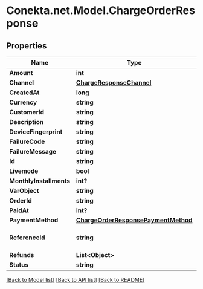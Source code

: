 # Conekta.net.Model.ChargeOrderResponse

## Properties

Name | Type | Description | Notes
------------ | ------------- | ------------- | -------------
**Amount** | **int** |  | [optional] 
**Channel** | [**ChargeResponseChannel**](ChargeResponseChannel.md) |  | [optional] 
**CreatedAt** | **long** |  | [optional] 
**Currency** | **string** |  | [optional] 
**CustomerId** | **string** |  | [optional] 
**Description** | **string** |  | [optional] 
**DeviceFingerprint** | **string** |  | [optional] 
**FailureCode** | **string** |  | [optional] 
**FailureMessage** | **string** |  | [optional] 
**Id** | **string** |  | [optional] 
**Livemode** | **bool** |  | [optional] 
**MonthlyInstallments** | **int?** |  | [optional] 
**VarObject** | **string** |  | [optional] 
**OrderId** | **string** |  | [optional] 
**PaidAt** | **int?** |  | [optional] 
**PaymentMethod** | [**ChargeOrderResponsePaymentMethod**](ChargeOrderResponsePaymentMethod.md) |  | [optional] 
**ReferenceId** | **string** | Reference ID of the charge | [optional] 
**Refunds** | **List&lt;Object&gt;** |  | [optional] 
**Status** | **string** |  | [optional] 

[[Back to Model list]](../README.md#documentation-for-models) [[Back to API list]](../README.md#documentation-for-api-endpoints) [[Back to README]](../README.md)

